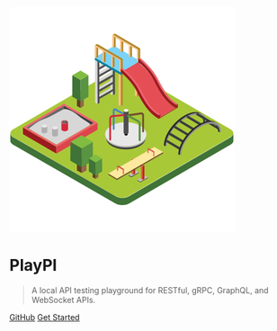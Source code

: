 ![logo](_media/icon.svg)

# <b>PlayPI</b>

> A local API testing playground for RESTful, gRPC, GraphQL, and WebSocket APIs.

[GitHub](https://github.com/abhivaikar/PlayPI)
[Get Started](#playpi)